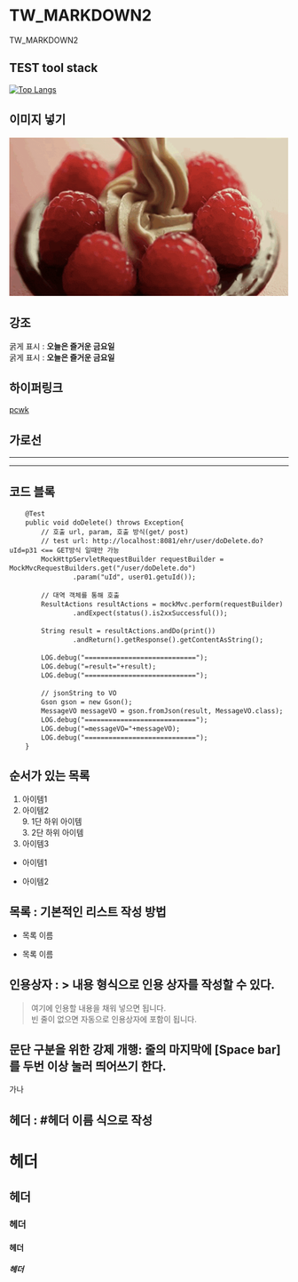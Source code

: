 # TW_MARKDOWN2
TW_MARKDOWN2

## TEST tool stack
[![Top Langs](https://github-readme-stats.vercel.app/api/top-langs/?username=hykim-king&layout=compact)](https://github.com/hykim-king/TEAMDMC)    

## 이미지 넣기
![배고파](https://github.com/T2us/TW_MARKDOWN2/blob/main/f5cf314c3fe0aaa14412dfada8a2c34e.gif)  

## 강조
굵게 표시 : **오늘은 즐거운 금요일**  
굵게 표시 : __오늘은 즐거운 금요일__

## 하이퍼링크
[pcwk](http://cafe.daum.net/pcwk)

## 가로선
---
***

## 코드 블록
```
	@Test
	public void doDelete() throws Exception{
		// 호출 url, param, 호출 방식(get/ post)
		// test url: http://localhost:8081/ehr/user/doDelete.do?uId=p31 <== GET방식 일때만 가능
		MockHttpServletRequestBuilder requestBuilder = MockMvcRequestBuilders.get("/user/doDelete.do")
				.param("uId", user01.getuId());
	
		// 대역 객체를 통해 호출
		ResultActions resultActions = mockMvc.perform(requestBuilder)
				.andExpect(status().is2xxSuccessful());
		
		String result = resultActions.andDo(print())
				.andReturn().getResponse().getContentAsString();

		LOG.debug("============================");
		LOG.debug("=result="+result);
		LOG.debug("============================");
		
		// jsonString to VO
		Gson gson = new Gson();
		MessageVO messageVO = gson.fromJson(result, MessageVO.class);
		LOG.debug("============================");
		LOG.debug("=messageVO="+messageVO);
		LOG.debug("============================");	
	}
```
## 순서가 있는 목록
1. 아이템1
3. 아이템2  
    9. 1단 하위 아이템  
        3. 2단 하위 아이템  
9. 아이템3

- 아이템1  
+ 아이템2

## 목록 : 기본적인 리스트 작성 방법  
* 목록 이름
- 목록 이름

## 인용상자 : > 내용 형식으로 인용 상자를 작성할 수 있다.  
> 여기에 인용할 내용을 채워 넣으면 됩니다.  
빈 줄이 없으면 자동으로 인용상자에 포함이 됩니다.

## 문단 구분을 위한 강제 개행: 줄의 마지막에 [Space bar]를 두번 이상 눌러 띄어쓰기 한다.  
가나
## 헤더 : #헤더 이름 식으로 작성  
# 헤더  
## 헤더  
### 헤더  
#### 헤더  
##### 헤더  
  

